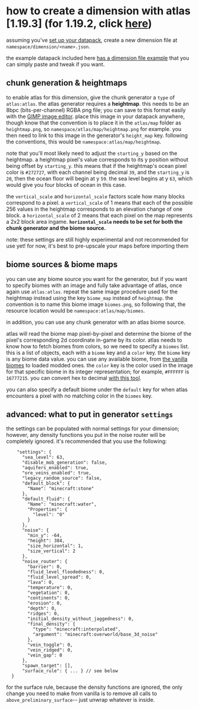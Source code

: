 # how to create a dimension with atlas [1.19.3] (for 1.19.2, click [here](https://github.com/itsmiir/atlas/tree/1.19.2/example/README.md))

assuming you've [set up your datapack](https://minecraft.fandom.com/wiki/Data_pack), create a new dimension file at `namespace/dimension/<name>.json`.

the example datapack included here [has a dimension file example](./avila/data/avila/dimension/avila.json) that you can simply paste and tweak if you want.

## chunk generation & heightmaps

to enable atlas for this dimension, give the chunk generator a `type` of `atlas:atlas`. the atlas generator requires a **heightmap**. this needs to be an 8bpc (bits-per-channel) RGBA png file; you can save to this format easily with the [GIMP image editor](https://www.gimp.org/). place this image in your datapack anywhere, though know that the convention is to place it in the `atlas/map` folder as `heightmap.png`, so `namespace/atlas/map/heightmap.png` for example. you then need to link to this image in the generator's `height_map` key. following the conventions, this would be `namespace:atlas/map/heightmap`.

note that you'll most likely need to adjust the `starting_y` based on the heightmap. a heightmap pixel's value corresponds to its y position without being offset by `starting_y`. this means that if the heightmap's ocean pixel color is `#272727`, with each channel being decimal `39`, and the `starting_y` is `20`, then the ocean floor will begin at y `59`. the sea level begins at y `63`, which would give you four blocks of ocean in this case.


the `vertical_scale` and `horizontal_scale` factors scale how many blocks correspond to a pixel. a `vertical_scale` of 1 means that each of the possible 256 values in the heightmap corresponds to an elevation change of one block. a `horizontal_scale` of 2 means that each pixel on the map represents a 2x2 block area ingame. **`horizontal_scale` needs to be set for both the chunk generator and the biome source.** 

note: these settings are still highly experimental and not recommended for use yet! for now, it's best to pre-upscale your maps before importing them

## biome sources & biome maps

you can use any biome source you want for the generator, but if you want to specify biomes with an image and fully take advantage of atlas, once again use `atlas:atlas`. repeat the same image procedure used for the heightmap instead using the key `biome_map` instead of `heightmap`. the convention is to name this biome image `biomes.png`, so following that, the resource location would be `namespace:atlas/map/biomes`.

in addition, you can use any chunk generator with an atlas biome source.

atlas will read the biome map pixel-by-pixel and determine the biome of the pixel's corresponding 2d coordinate in-game by its color. atlas needs to know how to fetch biomes from colors, so we need to specify a `biomes` list. this is a list of objects, each with a `biome` key and a `color` key. the `biome` key is any biome data value. you can use any available biome, from [the vanilla biomes](https://minecraft.fandom.com/wiki/Biome) to loaded modded ones. the `color` key is the color used in the image for that specific biome in its integer representation; for example, `#FFFFFF` is `16777215`. you can convert hex to decimal [with this tool](https://www.rapidtables.com/convert/number/hex-to-decimal.html).

you can also specify a default biome under the `default` key for when atlas encounters a pixel with no matching color in the `biomes` key. 

## advanced: what to put in generator `settings`

the settings can be populated with normal settings for your dimension; however, any density functions you put in the noise router will be completely ignored. it's recommended that you use the following:

```json5
    "settings": {
      "sea_level": 63,
      "disable_mob_generation": false,
      "aquifers_enabled": true,
      "ore_veins_enabled": true,
      "legacy_random_source": false,
      "default_block": {
        "Name": "minecraft:stone"
      },
      "default_fluid": {
        "Name": "minecraft:water",
        "Properties": {
          "level": "0"
        }
      },
      "noise": {
        "min_y": -64,
        "height": 384,
        "size_horizontal": 1,
        "size_vertical": 2
      },
      "noise_router": {
        "barrier": 0,
        "fluid_level_floodedness": 0,
        "fluid_level_spread": 0,
        "lava": 0,
        "temperature": 0,
        "vegetation": 0,
        "continents": 0,
        "erosion": 0,
        "depth": 0,
        "ridges": 0,
        "initial_density_without_jaggedness": 0,
        "final_density": {
          "type": "minecraft:interpolated",
          "argument": "minecraft:overworld/base_3d_noise"
        },
        "vein_toggle": 0,
        "vein_ridged": 0,
        "vein_gap": 0
      },
      "spawn_target": [],
      "surface_rule": { ... } // see below
  }
```

for the surface rule, because the density functions are ignored, the only change you need to make from vanilla is to remove all calls to `above_preliminary_surface`-- just unwrap whatever is inside.
